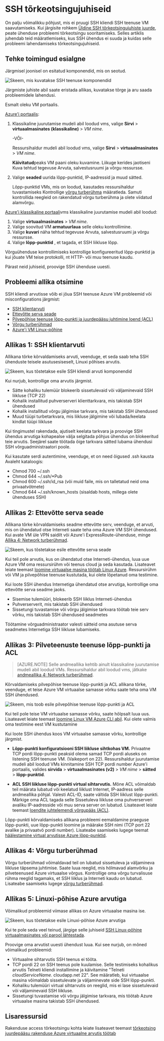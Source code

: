 <properties
    pageTitle="Üksikasjalik SSH tõrkeotsing on Azure VM | Microsoft Azure'i"
    description="Üksikasjalikumad SSH juhised on Azure virtuaalse masina probleemide tõrkeotsing"
    keywords="SSH ühendus keeldus, ssh viga, Azure'i ssh, SSH ühendus katkes"
    services="virtual-machines-linux"
    documentationCenter=""
    authors="iainfoulds"
    manager="timlt"
    editor=""
    tags="top-support-issue,azure-service-management,azure-resource-manager"/>

<tags
    ms.service="virtual-machines-linux"
    ms.workload="infrastructure-services"
    ms.tgt_pltfrm="vm-linux"
    ms.devlang="na"
    ms.topic="support-article"
    ms.date="09/01/2016"
    ms.author="iainfou"/>

# <a name="detailed-ssh-troubleshooting-steps"></a>SSH tõrkeotsingujuhiseid

On palju võimalikku põhjust, mis ei pruugi SSH kliendi SSH teenuse VM saavutamiseks. Kui järgisite rohkem [Üldine SSH tõrkeotsingujuhiste juurde](virtual-machines-linux-troubleshoot-ssh-connection.md), peate ühenduse probleemi tõrkeotsingu sooritamiseks. Selles artiklis juhendab teid määratlemiseks, kus SSH ühendus ei suuda ja kuidas selle probleemi lahendamiseks tõrkeotsingujuhiseid.

## <a name="take-preliminary-steps"></a>Tehke toimingud esialgne

Järgmisel joonisel on esitatud komponendid, mis on seotud.

![Skeem, mis kuvatakse SSH teenuse komponendid](./media/virtual-machines-linux-detailed-troubleshoot-ssh-connection/ssh-tshoot1.png)

Järgmiste juhiste abil saate eristada allikas, kuvatakse tõrge ja aru saada probleemidele lahendusi.

Esmalt oleku VM portaalis.

[Azure'i portaalis](https://portal.azure.com):

1. Klassikaline juurutamise mudeli abil loodud vms, valige **Sirvi** > **virtuaalmasinates (klassikaline)** > *VM nime*.

    -VÕI-

    Ressursihaldur mudeli abil loodud vms, valige **Sirvi** > **virtuaalmasinates** > *VM nime*.

    **Käivitatud**peaks VM paani oleku kuvamine. Liikuge kerides jaotiseni Kuva tehtud tegevuse Arvuta, salvestusruumi ja võrgu ressursse.

2. Valige **seaded** uurida lõpp-punktid, IP-aadressid ja muud sätted.

    Lõpp-punktid VMs, mis on loodud, kasutades ressursihaldur tuvastamiseks Kontrollige [võrgu turberühma](../virtual-network/virtual-networks-nsg.md) määratleda. Samuti kontrollida reegleid on rakendatud võrgu turberühma ja olete viidatud alamvõrgu.

[Azure'i klassikaline portaali](https://manage.windowsazure.com)vms klassikaline juurutamise mudeli abil loodud:

1. Valige **virtuaalmasinates** > *VM nime*.
2. Valige soovitud VM **armatuurlaua** selle oleku kontrollimine.
3. Valige **kuvari** näha tehtud tegevuse Arvuta, salvestusruumi ja võrgu ressursse.
4. Valige **lõpp-punktid** , et tagada, et SSH liikluse lõpp.

Võrguühenduse kontrollimiseks kontrollige konfigureeritud lõpp-punktid ja kui jõuate VM teise protokolli, nt HTTP- või muu teenuse kaudu.

Pärast neid juhiseid, proovige SSH ühenduse uuesti.


## <a name="find-the-source-of-the-issue"></a>Probleemi allika otsimine

SSH kliendi arvutisse võib ei jõua SSH teenuse Azure VM probleemid või misconfigurations järgmist:

- [SSH klientarvuti](#source-1-ssh-client-computer)
- [Ettevõtte serva seade](#source-2-organization-edge-device)
- [Pilvepõhise teenuse lõpp-punkti ja juurdepääsu juhtimine loend (ACL)](#source-3-cloud-service-endpoint-and-acl)
- [Võrgu turberühmad](#source-4-network-security-groups)
- [Azure'i VM Linux-põhine](#source-5-linux-based-azure-virtual-machine)

## <a name="source-1-ssh-client-computer"></a>Allikas 1: SSH klientarvuti

Allikana tõrke kõrvaldamiseks arvuti, veenduge, et seda saab teha SSH ühenduste teisele asutusesiseselt, Linuxi põhises arvutis.

![Skeem, kus tõstetakse esile SSH kliendi arvuti komponendid](./media/virtual-machines-linux-detailed-troubleshoot-ssh-connection/ssh-tshoot2.png)

Kui nurjub, kontrollige oma arvutis järgmist.

- Sätte kohaliku tulemüür blokeerib sissetulevaid või väljaminevaid SSH liikluse (TCP 22)
- Kohalik installitud puhverserveri klienttarkvara, mis takistab SSH ühendused
- Kohalik installitud võrgu jälgimise tarkvara, mis takistab SSH ühendused
- Muud tüüpi turbetarkvara, mis liikluse jälgimine või lubada/keelata kindlat tüüpi liikluse

Kui tingimustel rakendada, ajutiselt keelata tarkvara ja proovige SSH ühendus arvutiga kohapealse välja selgitada põhjus ühendus on blokeeritud teie arvutis. Seejärel saate töötada õige tarkvara sätted lubama ühendusi SSH võrguadministraatori poole.

Kui kasutate serdi autentimine, veenduge, et on need õigused .ssh kausta Avaleht kataloogis:

- Chmod 700 ~/.ssh
- Chmod 644 ~/.ssh/\*Pub
- Chmod 600 ~/.ssh/id_rsa (või muid faile, mis on talletatud neid oma privaatvõtmete)
- Chmod 644 ~/.ssh/known_hosts (sisaldab hosts, millega olete ühenduses SSH)

## <a name="source-2-organization-edge-device"></a>Allikas 2: Ettevõtte serva seade

Allikana tõrke kõrvaldamiseks seadme ettevõtte serv, veenduge, et arvuti, mis on ühendatud otse Interneti saate teha oma Azure VM SSH ühendused. Kui avate VM üle VPN saidilt või Azure'i ExpressRoute-ühenduse, minge [Allika 4: Network turberühmad](#nsg).

![Skeem, kus tõstetakse esile ettevõtte serva seade](./media/virtual-machines-linux-detailed-troubleshoot-ssh-connection/ssh-tshoot3.png)

Kui teil pole arvutis, kus on ühendatud otse Interneti-ühendus, luua uue Azure VM oma ressursirühm või teenus cloud ja seda kasutada. Lisateavet leiate teemast [loomine virtuaalse masina töötab Linux Azure](virtual-machines-linux-quick-create-cli.md). Ressursirühm või VM ja pilvepõhise teenuse kustutada, kui olete lõpetanud oma testimine.

Kui loote SSH ühendus Internetiga ühendatud otse arvutiga, kontrollige oma ettevõtte serva seadme jaoks.

- Sisemise tulemüüri, blokeerib SSH liiklus Interneti-ühendus
- Puhverserverit, mis takistab SSH ühendused
- Sissetungi tuvastamise või võrgu jälgimise tarkvara töötab teie serv võrku, mis takistab SSH ühendused seadmetes

Töötamine võrguadministraator valesti sätteid oma asutuse serva seadmetes Internetiga SSH liikluse lubamiseks.

## <a name="source-3-cloud-service-endpoint-and-acl"></a>Allikas 3: Pilveteenuste teenuse lõpp-punkti ja ACL

> [AZURE.NOTE] Selle andmeallika kehtib ainult klassikaline juurutamise mudeli abil loodud VMs. Ressursihaldur abil loodud vms, jätkake [andmeallika 4: Network turberühmad](#nsg).

Kõrvaldamiseks pilvepõhise teenuse lõpp-punkti ja ACL allikana tõrke, veenduge, et teise Azure VM virtuaalse samasse võrku saate teha oma VM SSH ühendused.

![Skeem, mis toob esile pilvepõhise teenuse lõpp-punkti ja ACL](./media/virtual-machines-linux-detailed-troubleshoot-ssh-connection/ssh-tshoot4.png)

Kui teil pole teise VM virtuaalse samasse võrku, saate hõlpsalt luua uus. Lisateavet leiate teemast [loomine Linux VM Azure CLI abil](virtual-machines-linux-quick-create-cli.md). Kui olete valmis oma testimine eest VM kustutamine

Kui loote SSH ühendus koos VM virtuaalse samasse võrku, kontrollige järgmist.

- **Lõpp-punkti konfiguratsiooni SSH liikluse sihtkohas VM.** Privaatne TCP pordi lõpp-punkti peaksid olema samad TCP pordi aluseks on listening SSH teenuse VM. (Vaikeport on 22). Ressursihaldur juurutamise mudeli abil loodud VMs kinnitamine SSH TCP pordi number Azure'i portaalis, valides **sirvida** > **virtuaalmasinates (v2)** > *VM nime* > **sätted** > **lõpp-punktid**.

- **ACL SSH liikluse lõpp-punkti virtual sihtarvutis.** Mõne ACL võimaldab teil määrata lubatud või keelatud liiklust Internet, IP-aadress selle andmeallika põhjal. Valesti ACL-ID, saate vältida SSH liiklust lõpp-punkti. Märkige oma ACL tagada selle Sissetuleva liikluse oma puhverserveri avaliku IP-aadresside või muu serva server on lubatud. Lisateavet leiate teemast [loendite juhtelemendi võrgupääs (ACL)](../virtual-network/virtual-networks-acl.md).

Lõpp-punkti kõrvaldamiseks allikana probleemi eemaldamine praeguse lõpp-punkti, uue lõpp-punkti loomine ja määrake SSH nimi (TCP port 22 avalike ja privaatvõ pordi number). Lisateabe saamiseks lugege teemat [häälestamine virtual arvutisse Azure lõpp-punktid](virtual-machines-windows-classic-setup-endpoints.md).

<a id="nsg"></a>
## <a name="source-4-network-security-groups"></a>Allikas 4: Võrgu turberühmad

Võrgu turberühmad võimaldavad teil on lubatud sissetuleva ja väljamineva liikluse täpsema juhtimise. Saate luua reeglid, mis hõlmavad alamvõrku ja pilveteenused Azure virtuaalse võrgus. Kontrollige oma võrgu turvalisuse rühma reeglid tagamaks, et SSH liiklus ja Interneti kaudu on lubatud.
Lisateabe saamiseks lugege [võrgu turberühmad](../virtual-network/virtual-networks-nsg.md).

## <a name="source-5-linux-based-azure-virtual-machine"></a>Allikas 5: Linuxi-põhise Azure arvutiga

Võimalikud probleemid viimase allikas on Azure virtuaalse masina ise.

![Skeem, kus tõstetakse esile Linuxi-põhise Azure arvutiga](./media/virtual-machines-linux-detailed-troubleshoot-ssh-connection/ssh-tshoot5.png)

Kui te pole seda veel teinud, järgige selle juhiseid [SSH Linux-põhine virtuaalmasinates või parool lähtestada](virtual-machines-linux-classic-reset-access.md).

Proovige oma arvutist uuesti ühendust luua. Kui see nurjub, on mõned võimalikud probleemid:

- Virtuaalne sihtarvutis SSH teenus ei tööta.
- TCP pordi 22 on SSH teenus pole kuulamise. Selle testimiseks kohalikus arvutis Telneti kliendi installimine ja käivitamine "Telneti *cloudServiceName*. cloudapp.net 22". See määratleb, kui virtuaalse masina võimaldab sissetulevate ja väljaminevate side SSH lõpp-punkti.
- Kohaliku tulemüüri virtual sihtarvutis on reeglid, mis ei lase sissetulevaid või väljaminevaid SSH liikluse.
- Sissetungi tuvastamise või võrgu jälgimise tarkvara, mis töötab Azure virtuaalse masina takistab SSH ühendused.


## <a name="additional-resources"></a>Lisaressursid
Rakenduse access tõrkeotsingu kohta leiate lisateavet teemast [tõrkeotsing juurdepääsu rakenduse Azure virtuaalne arvutis töötab](virtual-machines-linux-troubleshoot-app-connection.md)